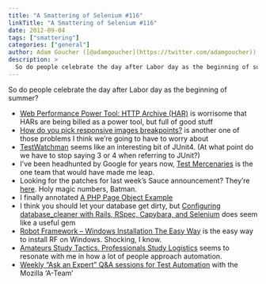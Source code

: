 ```yaml
---
title: "A Smattering of Selenium #116"
linkTitle: "A Smattering of Selenium #116"
date: 2012-09-04
tags: ["smattering"]
categories: ["general"]
author: Adam Goucher ([@adamgoucher](https://twitter.com/adamgoucher))
description: >
  So do people celebrate the day after Labor day as the beginning of summer?
---
```


So do people celebrate the day after Labor day as the beginning of summer?

*   [Web Performance Power Tool: HTTP Archive (HAR)](http://www.igvita.com/2012/08/28/web-performance-power-tool-http-archive-har/) is worrisome that HARs are being billed as a power tool, but full of good stuff
*   [How do you pick responsive images breakpoints?](http://blog.cloudfour.com/how-do-you-pick-responsive-images-breakpoints/) is another one of those problems I think we’re going to have to worry about
*   [TestWatchman](http://kentbeck.github.com/junit/javadoc/latest/org/junit/rules/TestWatchman.html) seems like an interesting bit of JUnit4. (At what point do we have to stop saying 3 or 4 when referring to JUnit?)
*   I’ve been headhunted by Google for years now, [Test Mercenaries](http://mike-bland.com/2012/07/10/test-mercenaries.html) is the one team that would have made me leap.
*   Looking for the patches for last week’s Sauce announcement? They’re [here](https://github.com/saucelabs/mac-osx-on-kvm). Holy magic numbers, Batman.
*   I finally annotated [A PHP Page Object Example](http://element34.ca/php-webdriver/a-php-page-object-example)
*   I think you should let your database get dirty, but [Configuring database\_cleaner with Rails, RSpec, Capybara, and Selenium](http://devblog.avdi.org/2012/08/31/configuring-database_cleaner-with-rails-rspec-capybara-and-selenium/) does seem like a useful gem
*   [Robot Framework – Windows Installation The Easy Way](http://case.kapsi.fi/blog/?p=185) is the easy way to install RF on Windows. Shocking, I know.
*   [Amateurs Study Tactics. Professionals Study Logistics](http://www.singlefounder.com/2012/08/28/amateurs-study-tactics-professionals-study-logistics/) seems to resonate with me in how a lot of people approach automation.
*   [Weekly “Ask an Expert” Q&A sessions for Test Automation](http://www.hskupin.info/2012/08/29/weekly-ask-an-expert-qa-sessions-for-test-automation/) with the Mozilla ‘A-Team’